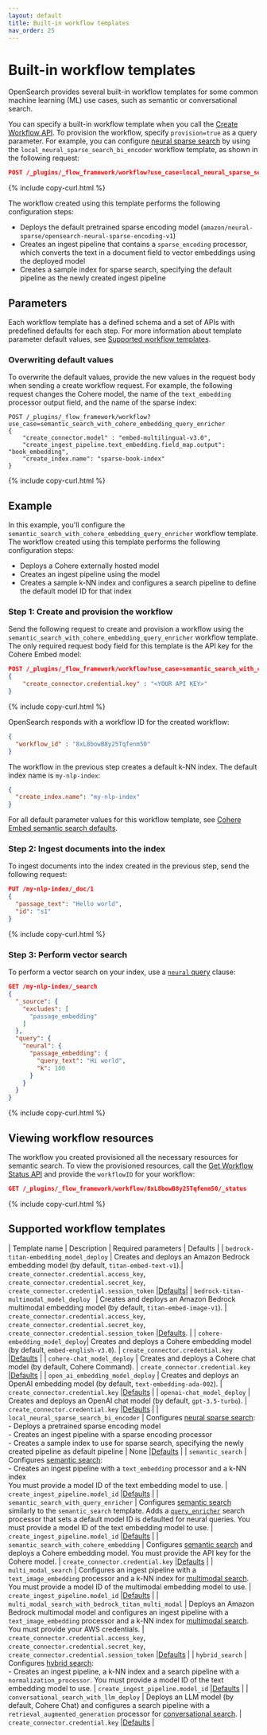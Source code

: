 ```yaml
---
layout: default
title: Built-in workflow templates
nav_order: 25
---
```


# Built-in workflow templates

OpenSearch provides several built-in workflow templates for some common machine learning (ML) use cases, such as semantic or conversational search. 

You can specify a built-in workflow template when you call the [Create Workflow API]({{site.url}}{{site.baseurl}}/automating-configurations/api/create-workflow/). To provision the workflow, specify `provision=true` as a query parameter. For example, you can configure [neural sparse search]({{site.url}}{{site.baseurl}}/search-plugins/neural-sparse-search/) by using the `local_neural_sparse_search_bi_encoder` workflow template, as shown in the following request:

```json
POST /_plugins/_flow_framework/workflow?use_case=local_neural_sparse_search_bi_encoder
```
{% include copy-curl.html %}

The workflow created using this template performs the following configuration steps:

- Deploys the default pretrained sparse encoding model (`amazon/neural-sparse/opensearch-neural-sparse-encoding-v1`)
- Creates an ingest pipeline that contains a `sparse_encoding` processor, which converts the text in a document field to vector embeddings using the deployed model
- Creates a sample index for sparse search, specifying the default pipeline as the newly created ingest pipeline

## Parameters

Each workflow template has a defined schema and a set of APIs with predefined defaults for each step. For more information about template parameter default values, see [Supported workflow templates](#semantic-search-predefined-defaults).

### Overwriting default values

To overwrite the default values, provide the new values in the request body when sending a create workflow request. For example, the following request changes the Cohere model, the name of the `text_embedding` processor output field, and the name of the sparse index:

```
POST /_plugins/_flow_framework/workflow?use_case=semantic_search_with_cohere_embedding_query_enricher
{
    "create_connector.model" : "embed-multilingual-v3.0",
    "create_ingest_pipeline.text_embedding.field_map.output": "book_embedding",
    "create_index.name": "sparse-book-index"
}
```
{% include copy-curl.html %}

## Example

In this example, you'll configure the `semantic_search_with_cohere_embedding_query_enricher` workflow template. The workflow created using this template performs the following configuration steps:

- Deploys a Cohere externally hosted model
- Creates an ingest pipeline using the model
- Creates a sample k-NN index and configures a search pipeline to define the default model ID for that index

### Step 1: Create and provision the workflow

Send the following request to create and provision a workflow using the `semantic_search_with_cohere_embedding_query_enricher` workflow template. The only required request body field for this template is the API key for the Cohere Embed model:

```json
POST /_plugins/_flow_framework/workflow?use_case=semantic_search_with_cohere_embedding_query_enricher&provision=true
{
    "create_connector.credential.key" : "<YOUR API KEY>"
}
```
{% include copy-curl.html %}

OpenSearch responds with a workflow ID for the created workflow:

```json
{
  "workflow_id" : "8xL8bowB8y25Tqfenm50"
}
```

The workflow in the previous step creates a default k-NN index. The default index name is `my-nlp-index`:

```json
{
  "create_index.name": "my-nlp-index"
}
```

For all default parameter values for this workflow template, see [Cohere Embed semantic search defaults](https://github.com/opensearch-project/flow-framework/blob/2.13/src/main/resources/defaults/cohere-embedding-semantic-search-defaults.json).

### Step 2: Ingest documents into the index 

To ingest documents into the index created in the previous step, send the following request:

```json
PUT /my-nlp-index/_doc/1
{
  "passage_text": "Hello world",
  "id": "s1"
}
```
{% include copy-curl.html %}

### Step 3: Perform vector search

To perform a vector search on your index, use a [`neural` query]({{site.url}}{{site.baseurl}}/query-dsl/specialized/neural/) clause:

```json
GET /my-nlp-index/_search
{
  "_source": {
    "excludes": [
      "passage_embedding"
    ]
  },
  "query": {
    "neural": {
      "passage_embedding": {
        "query_text": "Hi world",
        "k": 100
      }
    }
  }
}
```
{% include copy-curl.html %}

## Viewing workflow resources

The workflow you created provisioned all the necessary resources for semantic search. To view the provisioned resources, call the [Get Workflow Status API]({{site.url}}{{site.baseurl}}/automating-configurations/api/get-workflow-status/) and provide the `workflowID` for your workflow:

```json
GET /_plugins/_flow_framework/workflow/8xL8bowB8y25Tqfenm50/_status
```
{% include copy-curl.html %}

## Supported workflow templates

| Template name  | Description | Required parameters | Defaults |
| `bedrock-titan-embedding_model_deploy`  | Creates and deploys an Amazon Bedrock embedding model (by default, `titan-embed-text-v1`).| `create_connector.credential.access_key`, `create_connector.credential.secret_key`, `create_connector.credential.session_token` |[Defaults](https://github.com/opensearch-project/flow-framework/blob/2.13/src/main/resources/defaults/bedrock-titan-embedding-defaults.json)|
| `bedrock-titan-multimodal_model_deploy ` | Creates and deploys an Amazon Bedrock multimodal embedding model (by default, `titan-embed-image-v1`).  | `create_connector.credential.access_key`, `create_connector.credential.secret_key`, `create_connector.credential.session_token` |[Defaults](https://github.com/opensearch-project/flow-framework/blob/2.13/src/main/resources/defaults/bedrock-titan-multimodal-defaults.json). |
| `cohere-embedding_model_deploy`| Creates and deploys a Cohere embedding model (by default, `embed-english-v3.0`).   | `create_connector.credential.key`         |[Defaults](https://github.com/opensearch-project/flow-framework/blob/2.13/src/main/resources/defaults/cohere-embedding-defaults.json)                  |
| `cohere-chat_model_deploy` | Creates and deploys a Cohere chat model (by default, Cohere Command).     | `create_connector.credential.key`         |[Defaults](https://github.com/opensearch-project/flow-framework/blob/2.13/src/main/resources/defaults/cohere-chat-defaults.json)                  |
| `open_ai_embedding_model_deploy` | Creates and deploys an OpenAI embedding model (by default, `text-embedding-ada-002`).  | `create_connector.credential.key`         |[Defaults](https://github.com/opensearch-project/flow-framework/blob/2.13/src/main/resources/defaults/openai-embedding-defaults.json)                  |
| `openai-chat_model_deploy`  | Creates and deploys an OpenAI chat model (by default, `gpt-3.5-turbo`).   | `create_connector.credential.key`         |[Defaults](https://github.com/opensearch-project/flow-framework/blob/2.13/src/main/resources/defaults/openai-chat-defaults.json)                  |
| `local_neural_sparse_search_bi_encoder`  | Configures [neural sparse search]({{site.url}}{{site.baseurl}}/search-plugins/neural-sparse-search/): <br> - Deploys a pretrained sparse encoding model<br> - Creates an ingest pipeline with a sparse encoding processor <br> - Creates a sample index to use for sparse search, specifying the newly created pipeline as default pipeline  | None            |[Defaults](https://github.com/opensearch-project/flow-framework/blob/2.13/src/main/resources/defaults/local-sparse-search-biencoder-defaults.json)                  |
| `semantic_search`                                      | Configures [semantic search]({{site.url}}{{site.baseurl}}/search-plugins/semantic-search/): <br> - Creates an ingest pipeline with a `text_embedding` processor and a k-NN index <br> You must provide a model ID of the text embedding model to use. | `create_ingest_pipeline.model_id`        |[Defaults](https://github.com/opensearch-project/flow-framework/blob/2.13/src/main/resources/defaults/semantic-search-defaults.json)                  |
| `semantic_search_with_query_enricher` | Configures [semantic search]({{site.url}}{{site.baseurl}}/search-plugins/semantic-search/) similarly to the `semantic_search` template. Adds a [`query_enricher`]({{site.url}}{{site.baseurl}}/search-plugins/search-pipelines/neural-query-enricher/) search processor that sets a default model ID is defaulted for neural queries. You must provide a model ID of the text embedding model to use. | `create_ingest_pipeline.model_id`        |[Defaults](https://github.com/opensearch-project/flow-framework/blob/2.13/src/main/resources/defaults/semantic-search-query-enricher-defaults.json)                  |
| `semantic_search_with_cohere_embedding` | Configures [semantic search]({{site.url}}{{site.baseurl}}/search-plugins/semantic-search/) and deploys a Cohere embedding model. You must provide the API key for the Cohere model.  | `create_connector.credential.key`         |[Defaults](https://github.com/opensearch-project/flow-framework/blob/2.13/src/main/resources/defaults/cohere-embedding-semantic-search-defaults.json)                  |
| `multi_modal_search`  | Configures an ingest pipeline with a `text_image_embedding` processor and a k-NN index for [multimodal search]({{site.url}}{{site.baseurl}}/search-plugins/multimodal-search/). You must provide a model ID of the multimodal embedding model to use. | `create_ingest_pipeline.model_id`       |[Defaults](https://github.com/opensearch-project/flow-framework/blob/2.13/src/main/resources/defaults/multi-modal-search-defaults.json)                  |
| `multi_modal_search_with_bedrock_titan_multi_modal`    | Deploys an Amazon Bedrock multimodal model and configures an ingest pipeline with a `text_image_embedding` processor and a k-NN index for [multimodal search]({{site.url}}{{site.baseurl}}/search-plugins/multimodal-search/). You must provide your AWS credentials. | `create_connector.credential.access_key`, `create_connector.credential.secret_key`, `create_connector.credential.session_token` |[Defaults](https://github.com/opensearch-project/flow-framework/blob/2.13/src/main/resources/defaults/multimodal-search-bedrock-titan-defaults.json)                  |
| `hybrid_search`  | Configures [hybrid search]({{site.url}}{{site.baseurl}}/search-plugins/hybrid-search/): <br> - Creates an ingest pipeline, a k-NN index and a search pipeline with a `normalization_processor`. You must provide a model ID of the text embedding model to use. | `create_ingest_pipeline.model_id`        |[Defaults](https://github.com/opensearch-project/flow-framework/blob/2.13/src/main/resources/defaults/hybrid-search-defaults.json)                  |
| `conversational_search_with_llm_deploy`  | Deploys an LLM model (by default, Cohere Chat) and configures a search pipeline with a `retrieval_augmented_generation` processor for [conversational search]({{site.url}}{{site.baseurl}}/search-plugins/conversational-search/).  | `create_connector.credential.key`  |[Defaults](https://github.com/opensearch-project/flow-framework/blob/2.13/src/main/resources/defaults/conversational-search-defaults.json) |


